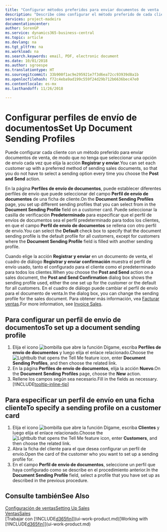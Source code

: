 ```yaml
---
title: "Configurar métodos preferidos para enviar documentos de venta | Documentos de Microsoft"
description: "Describe cómo configurar el método preferido de cada cliente de enviar documentos de venta, por ejemplo, correo electrónico, PDF, documento electrónico, etc."
services: project-madeira
documentationcenter: 
author: SorenGP
ms.service: dynamics365-business-central
ms.topic: article
ms.devlang: na
ms.tgt_pltfrm: na
ms.workload: na
ms.search.keywords: email, PDF, electronic document
ms.date: 10/01/2018
ms.author: sgroespe
ms.translationtype: HT
ms.sourcegitcommit: 33b900f1ac9e295921e7f3d6ea72cc93939d8a1b
ms.openlocfilehash: f72c4eba9ad199c559f24d29b712b6636bec47e0
ms.contentlocale: es-mx
ms.lasthandoff: 11/26/2018

---
```

# <a name="set-up-document-sending-profiles"></a><span data-ttu-id="4b09f-103">Configurar perfiles de envío de documentos</span><span class="sxs-lookup"><span data-stu-id="4b09f-103">Set Up Document Sending Profiles</span></span>
<span data-ttu-id="4b09f-104">Puede configurar cada cliente con un método preferido para enviar documentos de venta, de modo que no tenga que seleccionar una opción de envío cada vez que elija la acción **Registrar y enviar**.</span><span class="sxs-lookup"><span data-stu-id="4b09f-104">You can set each customer up with a preferred method of sending sales documents, so that you do not have to select a sending option every time you choose the **Post and Send** action.</span></span>

<span data-ttu-id="4b09f-105">En la página **Perfiles de envío de documentos**, puede establecer diferentes perfiles de envío que puede seleccionar del campo **Perfil de envío de documentos** de una ficha de cliente.</span><span class="sxs-lookup"><span data-stu-id="4b09f-105">On the **Document Sending Profiles** page, you set up different sending profiles that you can select from in the **Document Sending Profile** field on a customer card.</span></span> <span data-ttu-id="4b09f-106">Puede seleccionar la casilla de verificación **Predeterminado** para especificar que el perfil de envíos de documentos sea el perfil predeterminado para todos los clientes, en que el campo **Perfil de envío de documentos** se rellena con otro perfil de envío.</span><span class="sxs-lookup"><span data-stu-id="4b09f-106">You can select the **Default** check box to specify that the document sending profile is the default profile for all customers, except for customers where the **Document Sending Profile** field is filled with another sending profile.</span></span>

<span data-ttu-id="4b09f-107">Cuando elige la acción **Registrar y enviar** en un documento de venta, el cuadro de diálogo **Registrar y enviar confirmación** muestra el perfil de envío usado, tanto el configurado para el cliente como el predeterminado para todos los clientes.</span><span class="sxs-lookup"><span data-stu-id="4b09f-107">When you choose the **Post and Send** action on a sales document, the **Post and Send Confirmation** dialog box shows the sending profile used, either the one set up for the customer or the default for all customers.</span></span> <span data-ttu-id="4b09f-108">En el cuadro de diálogo puede cambiar el perfil de envío para el documento de venta.</span><span class="sxs-lookup"><span data-stu-id="4b09f-108">In the dialog box, you can change the sending profile for the sales document.</span></span> <span data-ttu-id="4b09f-109">Para obtener más información, vea [Facturar ventas](sales-how-invoice-sales.md).</span><span class="sxs-lookup"><span data-stu-id="4b09f-109">For more information, see [Invoice Sales](sales-how-invoice-sales.md).</span></span>

## <a name="to-set-up-a-document-sending-profile"></a><span data-ttu-id="4b09f-110">Para configurar un perfil de envío de documentos</span><span class="sxs-lookup"><span data-stu-id="4b09f-110">To set up a document sending profile</span></span>
1. <span data-ttu-id="4b09f-111">Elija el icono ![bombilla que abre la función Dígame](media/ui-search/search_small.png "Dígame que desea hacer"), escriba **Perfiles de envío de documentos** y luego elija el enlace relacionado.</span><span class="sxs-lookup"><span data-stu-id="4b09f-111">Choose the ![Lightbulb that opens the Tell Me feature](media/ui-search/search_small.png "Tell me what you want to do") icon, enter **Document Sending Profiles**, and then choose the related link.</span></span>
2. <span data-ttu-id="4b09f-112">En la página **Perfiles de envío de documentos**, elija la acción **Nuevo**.</span><span class="sxs-lookup"><span data-stu-id="4b09f-112">On the **Document Sending Profiles** page, choose the **New** action.</span></span>
3. <span data-ttu-id="4b09f-113">Rellene los campos según sea necesario.</span><span class="sxs-lookup"><span data-stu-id="4b09f-113">Fill in the fields as necessary.</span></span> [!INCLUDE[tooltip-inline-tip](includes/tooltip-inline-tip_md.md)]

## <a name="to-specify-a-sending-profile-on-a-customer-card"></a><span data-ttu-id="4b09f-114">Para especificar un perfil de envío en una ficha cliente</span><span class="sxs-lookup"><span data-stu-id="4b09f-114">To specify a sending profile on a customer card</span></span>
1. <span data-ttu-id="4b09f-115">Elija el icono ![bombilla que abre la función Dígame](media/ui-search/search_small.png "Dígame que desea hacer"), escriba **Clientes** y luego elija el enlace relacionado.</span><span class="sxs-lookup"><span data-stu-id="4b09f-115">Choose the ![Lightbulb that opens the Tell Me feature](media/ui-search/search_small.png "Tell me what you want to do") icon, enter **Customers**, and then choose the related link.</span></span>
2. <span data-ttu-id="4b09f-116">Abra la ficha del cliente para el que desea configurar un perfil de envío.</span><span class="sxs-lookup"><span data-stu-id="4b09f-116">Open the card of the customer who you want to set up a sending profile for.</span></span>
3. <span data-ttu-id="4b09f-117">En el campo **Perfil de envío de documentos**, seleccione un perfil que haya configurado como se describe en el procedimiento anterior.</span><span class="sxs-lookup"><span data-stu-id="4b09f-117">In the **Document Sending Profile** field, select a profile that you have set up as described in the previous procedure.</span></span>

## <a name="see-also"></a><span data-ttu-id="4b09f-118">Consulte también</span><span class="sxs-lookup"><span data-stu-id="4b09f-118">See Also</span></span>
[<span data-ttu-id="4b09f-119">Configuración de ventas</span><span class="sxs-lookup"><span data-stu-id="4b09f-119">Setting Up Sales</span></span>](sales-setup-sales.md)  
[<span data-ttu-id="4b09f-120">Ventas</span><span class="sxs-lookup"><span data-stu-id="4b09f-120">Sales</span></span>](sales-manage-sales.md)  
<span data-ttu-id="4b09f-121">[Trabajar con [!INCLUDE[d365fin](includes/d365fin_md.md)]](ui-work-product.md)</span><span class="sxs-lookup"><span data-stu-id="4b09f-121">[Working with [!INCLUDE[d365fin](includes/d365fin_md.md)]](ui-work-product.md)</span></span>

